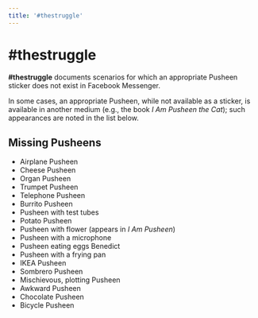 ```yaml
---
title: '#thestruggle'
---
```


# #thestruggle

**#thestruggle** documents scenarios for which an appropriate Pusheen sticker
does not exist in Facebook Messenger.

In some cases, an appropriate Pusheen, while not available as a sticker, is
available in another medium (e.g., the book *I Am Pusheen the Cat*); such
appearances are noted in the list below.

## Missing Pusheens

* Airplane Pusheen
* Cheese Pusheen
* Organ Pusheen
* Trumpet Pusheen
* Telephone Pusheen
* Burrito Pusheen
* Pusheen with test tubes
* Potato Pusheen
* Pusheen with flower (appears in *I Am Pusheen*)
* Pusheen with a microphone
* Pusheen eating eggs Benedict
* Pusheen with a frying pan
* IKEA Pusheen
* Sombrero Pusheen
* Mischievous, plotting Pusheen
* Awkward Pusheen
* Chocolate Pusheen
* Bicycle Pusheen
